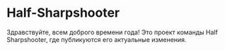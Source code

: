 # Half-Sharpshooter
Здравствуйте, всем доброго времени года! Это проект команды Half Sharpshooter, где публикуются его актуальные изменения.
